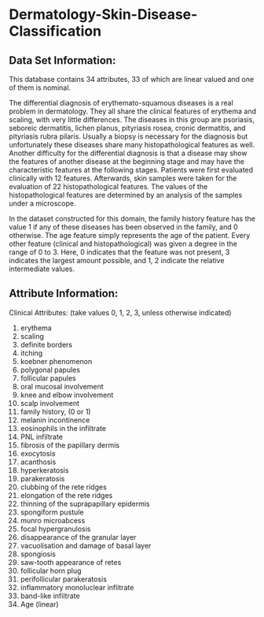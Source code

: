# Dermatology-Skin-Disease-Classification

## Data Set Information:

This database contains 34 attributes, 33 of which are linear valued and one of them is nominal. 

The differential diagnosis of erythemato-squamous diseases is a real problem in dermatology. They all share the clinical features of erythema and scaling, with very little differences. The diseases in this group are psoriasis, seboreic dermatitis, lichen planus, pityriasis rosea, cronic dermatitis, and pityriasis rubra pilaris. Usually a biopsy is necessary for the diagnosis but unfortunately these diseases share many histopathological features as well. Another difficulty for the differential diagnosis is that a disease may show the features of another disease at the beginning stage and may have the characteristic features at the following stages. Patients were first evaluated clinically with 12 features. Afterwards, skin samples were taken for the evaluation of 22 histopathological features. The values of the histopathological features are determined by an analysis of the samples under a microscope. 

In the dataset constructed for this domain, the family history feature has the value 1 if any of these diseases has been observed in the family, and 0 otherwise. The age feature simply represents the age of the patient. Every other feature (clinical and histopathological) was given a degree in the range of 0 to 3. Here, 0 indicates that the feature was not present, 3 indicates the largest amount possible, and 1, 2 indicate the relative intermediate values. 

## Attribute Information:

Clinical Attributes: (take values 0, 1, 2, 3, unless otherwise indicated) 
1. erythema 
2. scaling 
3. definite borders 
4. itching 
5. koebner phenomenon 
6. polygonal papules 
7. follicular papules 
8. oral mucosal involvement 
9. knee and elbow involvement 
10. scalp involvement 
11. family history, (0 or 1)  
12. melanin incontinence 
13. eosinophils in the infiltrate 
14. PNL infiltrate 
15. fibrosis of the papillary dermis 
16. exocytosis 
17. acanthosis 
18. hyperkeratosis 
19. parakeratosis 
20. clubbing of the rete ridges 
21. elongation of the rete ridges 
22. thinning of the suprapapillary epidermis 
23. spongiform pustule 
24. munro microabcess 
25. focal hypergranulosis 
26. disappearance of the granular layer 
27. vacuolisation and damage of basal layer 
28. spongiosis 
29. saw-tooth appearance of retes 
30. follicular horn plug 
31. perifollicular parakeratosis 
32. inflammatory monoluclear inflitrate 
33. band-like infiltrate
34. Age (linear) 

